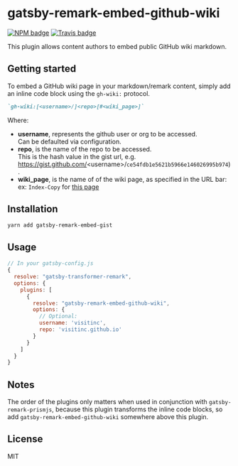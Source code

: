 # gatsby-remark-embed-github-wiki

[![NPM badge](https://img.shields.io/npm/v/gatsby-remark-embed-gist.svg?style=flat-square)](https://www.npmjs.com/package/gatsby-remark-embed-gist)
[![Travis badge](https://img.shields.io/travis/weirdpattern/gatsby-remark-embed-gist.svg?branch=master&style=flat-square)](https://travis-ci.org/weirdpattern/gatsby-remark-embed-gist)

This plugin allows content authors to embed public GitHub wiki markdown.

## Getting started

To embed a GitHub wiki page in your markdown/remark content, simply add an inline code 
block using the `gh-wiki:` protocol.

```md
`gh-wiki:[<username>/]<repo>[#<wiki_page>]`
```

Where:  
- **username**, represents the github user or org to be accessed.  
Can be defaulted via configuration.
- **repo**, is the name of the repo to be accessed.   
This is the hash value in the gist url, e.g. https://gist.github.com/<username\>/`ce54fdb1e5621b5966e146026995b974`).
- **wiki_page**, is the name of of the wiki page, as specified in the URL bar:
  ex: `Index-Copy` for [this page](https://github.com/visitinc/visitinc.github.io/wiki/Index-Copy)

## Installation

`yarn add gatsby-remark-embed-gist`

## Usage

```javascript
// In your gatsby-config.js
{
  resolve: "gatsby-transformer-remark",
  options: {
    plugins: [
      {
        resolve: "gatsby-remark-embed-github-wiki",
        options: {
          // Optional:
          username: 'visitinc',
          repo: 'visitinc.github.io'
        }
      }
    ]
  }
}
```

## Notes

The order of the plugins only matters when used in conjunction with 
`gatsby-remark-prismjs`, because this plugin transforms the inline code blocks, 
so add `gatsby-remark-embed-github-wiki` somewhere above this plugin.  

## License

MIT
